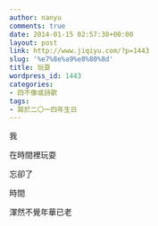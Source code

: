 ```yaml
---
author: nanyu
comments: true
date: 2014-01-15 02:57:38+00:00
layout: post
link: http://www.jiqiyu.com/?p=1443
slug: '%e7%8e%a9%e8%80%8d'
title: 玩耍
wordpress_id: 1443
categories:
- 四不像或詩歌
tags:
- 寫於二〇一四年生日
---
```


我

在時間裡玩耍

忘卻了

時間

渾然不覺年華已老


